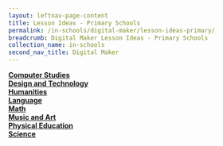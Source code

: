 ```yaml
---
layout: leftnav-page-content
title: Lesson Ideas - Primary Schools
permalink: /in-schools/digital-maker/lesson-ideas-primary/
breadcrumb: Digital Maker Lesson Ideas - Primary Schools
collection_name: in-schools
second_nav_title: Digital Maker
---
```


[**Computer Studies**](/primary-computer-studies/)<br>
[**Design and Technology**](/primary-design-and-technology/)<br>
[**Humanities**](/primary-humanities/)<br>
[**Language**](/primary-language/)<br>
[**Math**](/primary-math/)<br>
[**Music and Art**](/primary-music-and-art/)<br>
[**Physical Education**](/primary-physical-education/)<br>
[**Science**](/primary-science/)<br>


